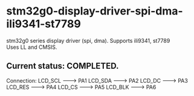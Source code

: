 # stm32g0-display-driver-spi-dma-ili9341-st7789
stm32g0 series display driver (spi, dma). Supports ili9341, st7789\
Uses LL and CMSIS.
## Current status: COMPLETED.

Connection:
LCD_SCL ---> PA1
LCD_SDA ---> PA2
LCD_DC  ---> PA3
LCD_RES ---> PA4
LCD_CS  ---> PA5
LCD_BLK ---> PA6
